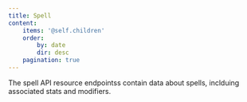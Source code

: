 ```yaml
---
title: Spell
content:
    items: '@self.children'
    order:
        by: date
        dir: desc
    pagination: true
---
```


The spell API resource endpointss contain data about spells, inclduing associated stats and modifiers.